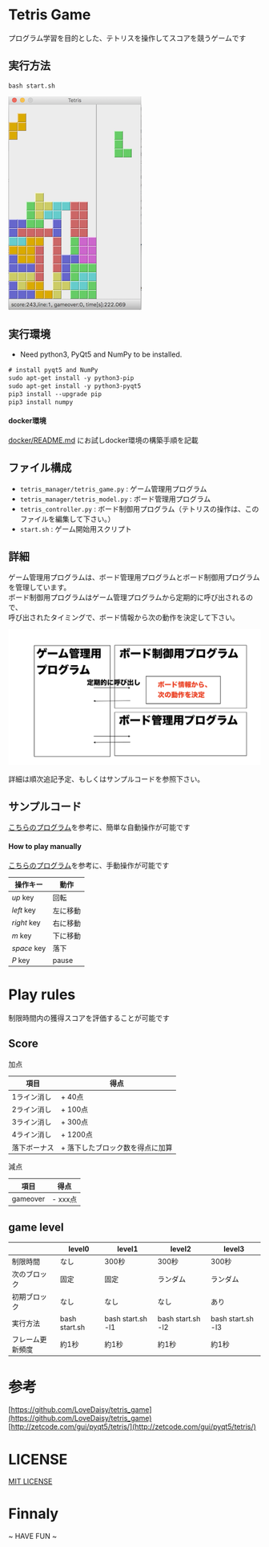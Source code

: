 # Tetris Game

プログラム学習を目的とした、テトリスを操作してスコアを競うゲームです

## 実行方法

```shell
bash start.sh
```

![Screenshot](doc/pics/screenshot_02.png)

## 実行環境

* Need python3, PyQt5 and NumPy to be installed.

```
# install pyqt5 and NumPy
sudo apt-get install -y python3-pip
sudo apt-get install -y python3-pyqt5
pip3 install --upgrade pip
pip3 install numpy
```

#### docker環境

[docker/README.md](docker/README.md) にお試しdocker環境の構築手順を記載

## ファイル構成

* `tetris_manager/tetris_game.py` : ゲーム管理用プログラム
* `tetris_manager/tetris_model.py` : ボード管理用プログラム
* `tetris_controller.py` : ボード制御用プログラム（テトリスの操作は、このファイルを編集して下さい。）
* `start.sh` : ゲーム開始用スクリプト

## 詳細

ゲーム管理用プログラムは、ボード管理用プログラムとボード制御用プログラムを管理しています。<br>
ボード制御用プログラムはゲーム管理プログラムから定期的に呼び出されるので、<br>
呼び出されたタイミングで、ボード情報から次の動作を決定して下さい。 <br>

![Screenshot](doc/pics/20201017-3.png)

詳細は順次追記予定、もしくはサンプルコードを参照下さい。<br>

## サンプルコード

[こちらのプログラム](tetris_manager/tetris_controller_sample.py)を参考に、簡単な自動操作が可能です

#### How to play manually

[こちらのプログラム](tetris_manager/tetris_controller_manual_sample.py)を参考に、手動操作が可能です

|  操作キー  |  動作  |
| ---- | ---- |
|  *up* key  |  回転  |
|  *left* key  |  左に移動  |
|  *right* key   |  右に移動  |
|  *m* key  |  下に移動  |
|  *space* key  |  落下  |
|  *P* key  |  pause  |

# Play rules

制限時間内の獲得スコアを評価することが可能です

## Score

加点

|  項目  |  得点  |
| ---- | ---- |
|  1ライン消し  |  + 40点  |
|  2ライン消し  |  + 100点  |
|  3ライン消し  |  + 300点  |
|  4ライン消し  |  + 1200点  |
|  落下ボーナス  |  + 落下したブロック数を得点に加算  |

減点

|  項目  |  得点  |
| ---- | ---- |
|  gameover  |  - xxx点  |

## game level

|     |  level0  |  level1  |  level2  |  level3  | 
| --- | --- | --- | --- | --- | 
|  制限時間  |  なし  |  300秒  |  300秒  |  300秒  | 
|  次のブロック  |  固定  |  固定  |  ランダム  |  ランダム  | 
|  初期ブロック  |  なし  |  なし  |  なし  |  あり  | 
|  実行方法  | bash start.sh | bash start.sh -l1 | bash start.sh -l2  | bash start.sh -l3 | 
|  フレーム更新頻度  |  約1秒  |  約1秒  |  約1秒  |  約1秒  | 

# 参考

[https://github.com/LoveDaisy/tetris_game](https://github.com/LoveDaisy/tetris_game) <br>
[http://zetcode.com/gui/pyqt5/tetris/](http://zetcode.com/gui/pyqt5/tetris/)

# LICENSE

[MIT LICENSE](LICENSE)

# Finnaly

~ HAVE FUN ~
